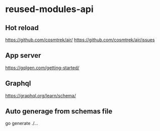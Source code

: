 # reused-modules-api

## Hot reload
https://github.com/cosmtrek/air/
https://github.com/cosmtrek/air/issues

## App server
https://gqlgen.com/getting-started/

## Graphql
https://graphql.org/learn/schema/

## Auto generage from schemas file
go generate ./...